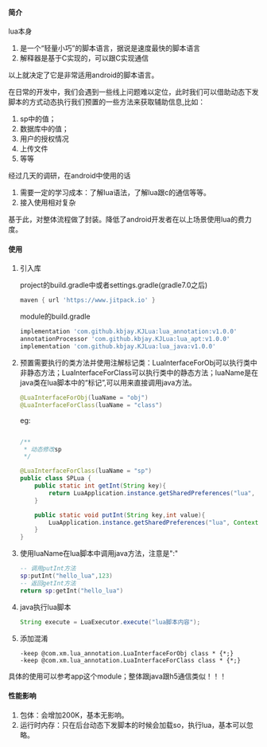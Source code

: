 #### 简介
lua本身
   1. 是一个“轻量小巧”的脚本语言，据说是速度最快的脚本语言
   2. 解释器是基于C实现的，可以跟C实现通信

以上就决定了它是非常适用android的脚本语言。
   
在日常的开发中，我们会遇到一些线上问题难以定位，此时我们可以借助动态下发脚本的方式动态执行我们预置的一些方法来获取辅助信息,比如：
   1. sp中的值；
   2. 数据库中的值；
   3. 用户的授权情况
   4. 上传文件
   5. 等等

经过几天的调研，在android中使用的话
   1. 需要一定的学习成本：了解lua语法，了解lua跟c的通信等等。
   2. 接入使用相对复杂
   
基于此，对整体流程做了封装。降低了android开发者在以上场景使用lua的费力度。

#### 使用
1. 引入库

   project的build.gradle中或者settings.gradle(gradle7.0之后)
   ```groovy
   maven { url 'https://www.jitpack.io' }
   ```

   module的build.gradle
   ```groovy
   implementation 'com.github.kbjay.KJLua:lua_annotation:v1.0.0'
   annotationProcessor 'com.github.kbjay.KJLua:lua_apt:v1.0.0'
   implementation 'com.github.kbjay.KJLua:lua_java:v1.0.0'
   ```

2. 预置需要执行的类方法并使用注解标记类：LuaInterfaceForObj可以执行类中非静态方法；LuaInterfaceForClass可以执行类中的静态方法；luaName是在java类在lua脚本中的“标记”,可以用来直接调用java方法。
   ```JAVA
   @LuaInterfaceForObj(luaName = "obj")
   @LuaInterfaceForClass(luaName = "class")
   ```
   eg:
   ```java

   /**
    * 动态修改sp
    */

   @LuaInterfaceForClass(luaName = "sp")
   public class SPLua {
       public static int getInt(String key){
           return LuaApplication.instance.getSharedPreferences("lua", Context.MODE_PRIVATE).getInt(key,0);
       }

       public static void putInt(String key,int value){
           LuaApplication.instance.getSharedPreferences("lua", Context.MODE_PRIVATE).edit().putInt(key,value).apply();
       }
   }
   ```

3. 使用luaName在lua脚本中调用java方法，注意是":"
   ```lua
   -- 调用putInt方法
   sp:putInt("hello_lua",123)
   -- 返回getInt方法
   return sp:getInt("hello_lua")
   ```

4. java执行lua脚本
   ```java
   String execute = LuaExecutor.execute("lua脚本内容");
   ```

5. 添加混淆
   ```properties
   -keep @com.xm.lua_annotation.LuaInterfaceForObj class * {*;}
   -keep @com.xm.lua_annotation.LuaInterfaceForClass class * {*;}
   ```

具体的使用可以参考app这个module；整体跟java跟h5通信类似！！！

#### 性能影响
1. 包体：会增加200K，基本无影响。
2. 运行时内存：只在后台动态下发脚本的时候会加载so，执行lua，基本可以忽略。

